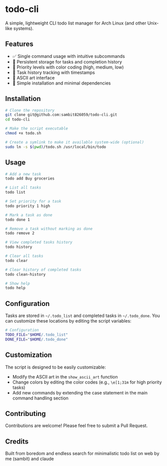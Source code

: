 # todo-cli

A simple, lightweight CLI todo list manager for Arch Linux (and other Unix-like systems).

## Features

- ✅ Single command usage with intuitive subcommands
- 🔄 Persistent storage for tasks and completion history
- 🚦 Priority levels with color coding (high, medium, low)
- 📝 Task history tracking with timestamps
- 🎨 ASCII art interface
- 🔧 Simple installation and minimal dependencies

## Installation

```bash
# Clone the repository
git clone git@github.com:sambit826059/todo-cli.git
cd todo-cli

# Make the script executable
chmod +x todo.sh

# Create a symlink to make it available system-wide (optional)
sudo ln -s $(pwd)/todo.sh /usr/local/bin/todo
```

## Usage

```bash
# Add a new task
todo add Buy groceries

# List all tasks
todo list

# Set priority for a task
todo priority 1 high

# Mark a task as done
todo done 1

# Remove a task without marking as done
todo remove 2

# View completed tasks history
todo history

# Clear all tasks
todo clear

# Clear history of completed tasks
todo clean-history

# Show help
todo help
```

## Configuration

Tasks are stored in `~/.todo_list` and completed tasks in `~/.todo_done`. You can customize these locations by editing the script variables:

```bash
# Configuration
TODO_FILE="$HOME/.todo_list"
DONE_FILE="$HOME/.todo_done"
```

## Customization

The script is designed to be easily customizable:

- Modify the ASCII art in the `show_ascii_art` function
- Change colors by editing the color codes (e.g., `\e[1;31m` for high priority tasks)
- Add new commands by extending the case statement in the main command handling section

## Contributing

Contributions are welcome! Please feel free to submit a Pull Request.

## Credits

Built from boredom and endless search for minimalistic todo list on web by me (sambit) and claude
